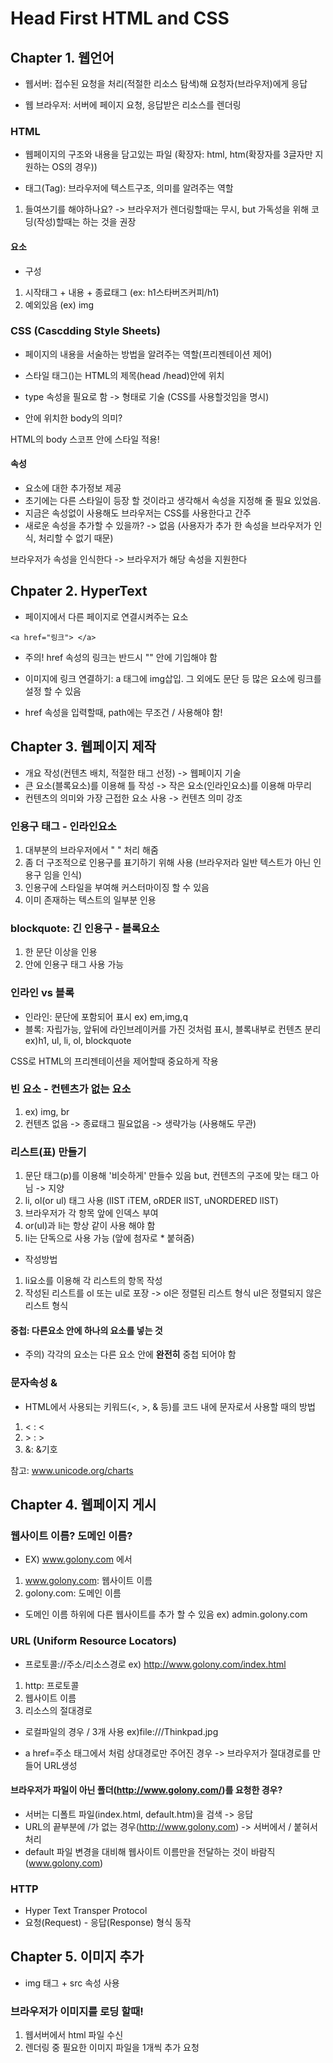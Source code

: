 Head First HTML and CSS
========================

## Chapter 1. 웹언어

* 웹서버: 접수된 요청을 처리(적절한 리소스 탐색)해 요청자(브라우저)에게 응답

* 웹 브라우저: 서버에 페이지 요청, 응답받은 리소스를 렌더링

### HTML
* 웹페이지의 구조와 내용을 담고있는 파일 (확장자: html, htm(확장자를 3글자만 지원하는 OS의 경우))

* 태그(Tag): 브라우저에 텍스트구조, 의미를 알려주는 역할
1. 들여쓰기를 해야하나요? -> 브라우저가 렌더링할때는 무시, but 가독성을 위해 코딩(작성)할때는 하는 것을 권장

#### 요소
* 구성
1. 시작태그 + 내용 + 종료태그 (ex: h1스타버즈커피/h1)
2. 예외있음 (ex) img

### CSS (Cascdding Style Sheets)
* 페이지의 내용을 서술하는 방법을 알려주는 역할(프리젠테이션 제어)
* 스타일 태그(<style> </style>)는 HTML의 제목(head /head)안에 위치
* type 속성을 필요로 함 -> <style type="text/css"> </style> 형태로 기술 (CSS를 사용할것임을 명시)

* <style> </style>안에 위치한 body의 의미?

HTML의 body 스코프 안에 스타일 적용!

#### 속성
* 요소에 대한 추가정보 제공
* 초기에는 다른 스타일이 등장 할 것이라고 생각해서 속성을 지정해 줄 필요 있었음.
* 지금은 속성없이 사용해도 브라우저는 CSS를 사용한다고 간주
* 새로운 속성을 추가할 수 있을까? -> 없음 (사용자가 추가 한 속성을 브라우저가 인식, 처리할 수 없기 때문)

브라우저가 속성을 인식한다 -> 브라우저가 해당 속성을 지원한다

## Chpater 2. HyperText
* 페이지에서 다른 페이지로 연결시켜주는 요소

```
<a href="링크"> </a>
```

* 주의! href 속성의 링크는 반드시 "" 안에 기입해야 함

* 이미지에 링크 연결하기: a 태그에 img삽입. 그 외에도 문단 등 많은 요소에 링크를 설정 할 수 있음

* href 속성을 입력할때, path에는 무조건 / 사용해야 함!

## Chapter 3. 웹페이지 제작
* 개요 작성(컨텐츠 배치, 적절한 태그 선정) -> 웹페이지 기술
* 큰 요소(블록요소)를 이용해 틀 작성 -> 작은 요소(인라인요소)를 이용해 마무리
* 컨텐츠의 의미와 가장 근접한 요소 사용 -> 컨텐츠 의미 강조

### 인용구 태그 - 인라인요소
1. 대부분의 브라우저에서 " " 처리 해줌
2. 좀 더 구조적으로 인용구를 표기하기 위해 사용 (브라우저라 일반 텍스트가 아닌 인용구 임을 인식)
3. 인용구에 스타일을 부여해 커스터마이징 할 수 있음
4. 이미 존재하는 텍스트의 일부분 인용

### blockquote: 긴 인용구 - 블록요소
1. 한 문단 이상을 인용
2. 안에 인용구 태그 사용 가능

### 인라인 vs 블록
* 인라인: 문단에 포함되어 표시 ex) em,img,q
* 블록: 자립가능, 앞뒤에 라인브레이커를 가진 것처럼 표시, 블록내부로 컨텐츠 분리 ex)h1, ul, li, ol, blockquote

CSS로 HTML의 프리젠테이션을 제어할때 중요하게 작용

### 빈 요소 - 컨텐츠가 없는 요소 
1. ex) img, br
2. 컨텐츠 없음 -> 종료태그 필요없음 -> 생략가능 (사용해도 무관)

### 리스트(표) 만들기
1. 문단 태그(p)를 이용해 '비슷하게' 만들수 있음 but, 컨텐츠의 구조에 맞는 태그 아님 -> 지양
2. li, ol(or ul) 태그 사용 (lIST iTEM, oRDER lIST, uNORDERED lIST)
3. 브라우저가 각 항목 앞에 인덱스 부여
4. or(ul)과 li는 항상 같이 사용 해야 함
5. li는 단독으로 사용 가능 (앞에 첨자로 * 붙혀줌)

* 작성방법
1. li요소를 이용해 각 리스트의 항목 작성
2. 작성된 리스트를 ol 또는 ul로 포장 -> ol은 정렬된 리스트 형식 ul은 정렬되지 않은 리스트 형식

#### 중첩: 다른요소 안에 하나의 요소를 넣는 것
* 주의) 각각의 요소는 다른 요소 안에 <b>완전히</b> 중첩 되어야 함

### 문자속성 &
* HTML에서 사용되는 키워드(<, >, & 등)를 코드 내에 문자로서 사용할 때의 방법
1. &lt; : <
2. &gt; : >
3. &amp;: &기호

참고: www.unicode.org/charts

## Chapter 4. 웹페이지 게시
### 웹사이트 이름? 도메인 이름?
* EX) www.golony.com 에서
1. www.golony.com: 웹사이트 이름
2. golony.com: 도메인 이름

* 도메인 이름 하위에 다른 웹사이트를 추가 할 수 있음 ex) admin.golony.com

### URL (Uniform Resource Locators)
* 프로토콜://주소/리소스경로 ex) http://www.golony.com/index.html
1. http: 프로토콜
2. 웹사이트 이름
3. 리소스의 절대경로

* 로컬파일의 경우 / 3개 사용 ex)file:///Thinkpad.jpg

* a href=주소 태그에서 처럼 상대경로만 주어진 경우 -> 브라우저가 절대경로를 만들어 URL생성

#### 브라우저가 파일이 아닌 폴더(http://www.golony.com/)를 요청한 경우?
* 서버는 디폴트 파일(index.html, default.htm)을 검색 -> 응답
* URL의 끝부분에 /가 없는 경우(http://www.golony.com) -> 서버에서 / 붙혀서 처리
* default 파일 변경을 대비해 웹사이트 이름만을 전달하는 것이 바람직(www.golony.com)

### HTTP
* Hyper Text Transper Protocol
* 요청(Request) - 응답(Response) 형식 동작

## Chapter 5. 이미지 추가
* img 태그 + src 속성 사용

### 브라우저가 이미지를 로딩 할때!
1. 웹서버에서 html 파일 수신
2. 렌더링 중 필요한 이미지 파일을 1개씩 추가 요청 